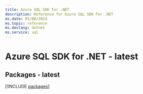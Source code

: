 ```yaml
---
title: Azure SQL SDK for .NET
description: Reference for Azure SQL SDK for .NET
ms.date: 03/08/2024
ms.topic: reference
ms.devlang: dotnet
ms.service: sql
---
```

# Azure SQL SDK for .NET - latest
## Packages - latest
[!INCLUDE [packages](sql-index.md)]